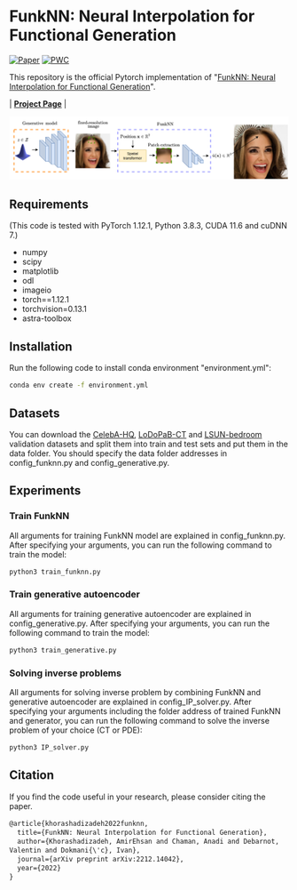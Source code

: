 # FunkNN: Neural Interpolation for Functional Generation


[![Paper](https://img.shields.io/badge/arxiv-report-red)](https://arxiv.org/abs/2212.14042)
[![PWC](https://img.shields.io/badge/PWC-report-blue)](https://paperswithcode.com/paper/funknn-neural-interpolation-for-functional)

This repository is the official Pytorch implementation of "[FunkNN: Neural Interpolation for Functional Generation](https://arxiv.org/abs/2212.14042)".

| [**Project Page**]()  | 


<p float="center">
<img src="https://github.com/swing-research/FunkNN/blob/main/figures/network.png" width="1000">
</p>



## Requirements
(This code is tested with PyTorch 1.12.1, Python 3.8.3, CUDA 11.6 and cuDNN 7.)
- numpy
- scipy
- matplotlib
- odl
- imageio
- torch==1.12.1
- torchvision=0.13.1
- astra-toolbox

## Installation

Run the following code to install conda environment "environment.yml":
```sh
conda env create -f environment.yml
```

## Datasets
You can download the [CelebA-HQ](https://drive.switch.ch/index.php/s/pA6X3TY9x4jgcxb), [LoDoPaB-CT](https://drive.switch.ch/index.php/s/lQeYWmAIYcEEdlc) and [LSUN-bedroom](https://drive.switch.ch/index.php/s/d1MNcrUZkPpK0zx) validation datasets and split them into train and test sets and put them in the data folder. You should specify the data folder addresses in config_funknn.py and config_generative.py.

## Experiments
### Train FunkNN
All arguments for training FunkNN model are explained in config_funknn.py. After specifying your arguments, you can run the following command to train the model:
```sh
python3 train_funknn.py 
```

### Train generative autoencoder
All arguments for training generative autoencoder are explained in config_generative.py. After specifying your arguments, you can run the following command to train the model:
```sh
python3 train_generative.py
```


### Solving inverse problems
All arguments for solving inverse problem by combining FunkNN and generative autoencoder are explained in config_IP_solver.py. After specifying your arguments including the folder address of trained FunkNN and generator, you can run the following command to solve the inverse problem of your choice (CT or PDE):
```sh
python3 IP_solver.py
```

## Citation
If you find the code useful in your research, please consider citing the paper.

```
@article{khorashadizadeh2022funknn,
  title={FunkNN: Neural Interpolation for Functional Generation},
  author={Khorashadizadeh, AmirEhsan and Chaman, Anadi and Debarnot, Valentin and Dokmani{\'c}, Ivan},
  journal={arXiv preprint arXiv:2212.14042},
  year={2022}
}
```

